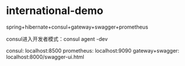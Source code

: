 # international-demo

spring+hibernate+consul+gateway+swagger+prometheus

consul进入开发者模式：consul agent -dev

consul: localhost:8500
prometheus: localhost:9090
gateway+swagger: localhost:8000/swagger-ui.html


